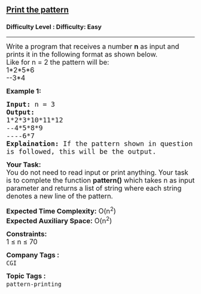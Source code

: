 <h2><a href="https://www.geeksforgeeks.org/problems/print-the-pattern1025/1?page=1&category=pattern-printing&sortBy=submissions">Print the pattern</a></h2><h3>Difficulty Level : Difficulty: Easy</h3><hr><div class="problems_problem_content__Xm_eO"><p><span style="font-size:18px">Write a program that receives a number <strong>n</strong> as input and prints it in the following format as shown below.<br>
Like for n = 2 the pattern will be:<br>
1*2*5*6<br>
--3*4</span></p>

<p><strong><span style="font-size:18px">Example 1:</span></strong></p>

<pre><span style="font-size:18px"><strong>Input:</strong> n = 3
<strong>Output: </strong>
1*2*3*10*11*12
--4*5*8*9
----6*7
<strong>Explaination:</strong> If the pattern shown in question 
is followed, this will be the output.</span></pre>

<p><span style="font-size:18px"><strong>Your Task:</strong><br>
You do not need to read input or print anything. Your task is to complete the function <strong>pattern()</strong> which takes n as input parameter and returns a list of string where each string denotes a new line of the pattern.</span></p>

<p><span style="font-size:18px"><strong>Expected Time Complexity:</strong> O(n<sup>2</sup>)<br>
<strong>Expected Auxiliary Space:</strong> O(n<sup>2</sup>)</span></p>

<p><span style="font-size:18px"><strong>Constraints:</strong><br>
1 ≤ n ≤ 70&nbsp;&nbsp;</span></p>
</div><p><span style=font-size:18px><strong>Company Tags : </strong><br><code>CGI</code>&nbsp;<br><p><span style=font-size:18px><strong>Topic Tags : </strong><br><code>pattern-printing</code>&nbsp;